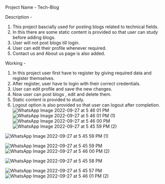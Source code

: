 Project Name - Tech-Blog

Description -
1) This project bascially used for posting blogs related to technical fields.
2) In this there are some static content is provided so that user can study before adding blogs.
3) User will not post blogs till login.
4) User can edit their profile whenever required.
5) Contact us and About us page is also added.

Working -
1) In this project user first have to register by giving required data and register themselves.
2) After register, user have to login with their correct credentials.
3) User can edit profile and save the new changes.
4) Now user can post blogs , edit and delete them.
5) Static content is provided to study.
6) Logout option is also provided so that user can logout after completion.
![WhatsApp Image 2022-09-27 at 5 46 01 PM](https://user-images.githubusercontent.com/101418571/192525061-4c0f008b-f427-4e75-8247-eb668cea16a3.jpeg)
![WhatsApp Image 2022-09-27 at 5 46 01 PM (1)](https://user-images.githubusercontent.com/101418571/192525082-ebaf79e2-9825-4326-9da8-07a709df2454.jpeg)
![WhatsApp Image 2022-09-27 at 5 46 00 PM](https://user-images.githubusercontent.com/101418571/192525005-a35a84c2-855d-4b3c-9aa5-0453922f74ba.jpeg)
![WhatsApp Image 2022-09-27 at 5 45 59 PM (2)](https://user-images.githubusercontent.com/101418571/192525026-c91bdf2e-a1dc-44c8-b67a-a584d8f76e93.jpeg)

![WhatsApp Image 2022-09-27 at 5 45 59 PM (1)](https://user-images.githubusercontent.com/101418571/192524988-33c56653-b485-489e-9e27-c13dd3b2f500.jpeg)

![WhatsApp Image 2022-09-27 at 5 45 59 PM](https://user-images.githubusercontent.com/101418571/192524968-2adbfc51-2bd2-4944-aa40-80236498ebaf.jpeg)
![WhatsApp Image 2022-09-27 at 5 46 00 PM (2)](https://user-images.githubusercontent.com/101418571/192526284-10dcab20-3cab-4642-bf34-078d18dc41d0.jpeg)


![WhatsApp Image 2022-09-27 at 5 45 58 PM](https://user-images.githubusercontent.com/101418571/192524949-3865416b-96ac-4339-9d49-21c677ce7e0f.jpeg)

![WhatsApp Image 2022-09-27 at 5 45 57 PM](https://user-images.githubusercontent.com/101418571/192524933-39dbe706-7619-43da-9f82-ce089a913602.jpeg)
![WhatsApp Image 2022-09-27 at 5 46 01 PM (2)](https://user-images.githubusercontent.com/101418571/192525090-4040c30c-96b8-4e91-a485-4ead9caa661c.jpeg)
